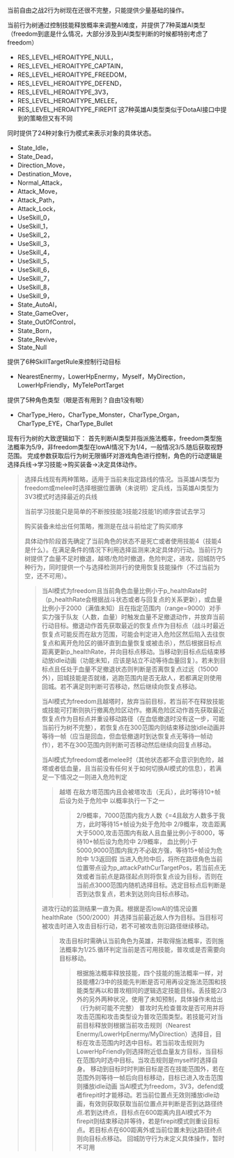 当前自由之战2行为树现在还很不完整，只能提供少量基础的操作。

当前行为树通过控制技能释放概率来调整AI难度，并提供了7种英雄AI类型（freedom到底是什么情况，大部分涉及到AI类型判断的时候都特别考虑了freedom）
- RES_LEVEL_HEROAITYPE_NULL，
- RES_LEVEL_HEROAITYPE_CAPTAIN，
- RES_LEVEL_HEROAITYPE_FREEDOM，
- RES_LEVEL_HEROAITYPE_DEFEND，
- RES_LEVEL_HEROAITYPE_3V3，
- RES_LEVEL_HEROAITYPE_MELEE，
- RES_LEVEL_HEROAITYPE_FIREPIT
这7种英雄AI类型类似于DotaAI接口中提到的策略但又有不同

同时提供了24种对象行为模式来表示对象的具体状态。
- State_Idle，
- State_Dead，
- Direction_Move，
- Destination_Move，
- Normal_Attack，
- Attack_Move，
- Attack_Path，
- Attack_Lock，
- UseSkill_0，
- UseSkill_1，
- UseSkill_2，
- UseSkill_3，
- UseSkill_4，
- UseSkill_5，
- UseSkill_6，
- UseSkill_7，
- UseSkill_8，
- UseSkill_9，
- State_AutoAI，
- State_GameOver，
- State_OutOfControl，
- State_Born，
- State_Revive，
- State_Null

提供了6种SkillTargetRule来控制行动目标
- NearestEnermy，LowerHpEnermy，Myself，MyDirection，LowerHpFriendly，MyTelePortTarget

提供了5种角色类型（眼是否有用到？自由1没有眼）
- CharType_Hero，CharType_Monster，CharType_Organ，CharType_EYE，CharType_Bullet

现有行为树的大致逻辑如下：
首先判断AI类型并指派施法概率，freedom类型施法概率为5/9，非freedom类型在lowAI情况下为1/4，一般情况3/5.随后获取视野范围。
完成参数获取后行为树无限循环对游戏角色进行控制，角色的行动逻辑是 选择兵线->学习技能->购买装备->决定具体动作。

>选择兵线现有两种策略，适用于当前未指定路线的情况。当英雄AI类型为freedom或melee时选择根据位置确（未说明）定兵线，当英雄AI类型为3V3模式时选择最近的兵线
>
>当前学习技能只是简单的不断按技能3技能2技能1的顺序尝试去学习
>
>购买装备未给出任何策略，推测是在战斗前给定了购买顺序
>
>具体动作阶段首先确定了当前角色的状态不是死亡或者使用技能4（技能4是什么）。在满足条件的情况下利用选择监测来决定具体的行动。当前行为树提供了血量不足时撤退，越塔/危险时撤退，危险判定，进攻，回城防守5种行为，同时提供一个与选择检测并行的使用恢复技能操作（不过当前为空，还不可用）。
>		
>>当AI模式为freedom且当前角色血量比例小于p_healthRate时（p_healthRate会根据战斗状态或者与回复点的关系更新），或血量比例小于2000（满值未知）且在指定范围内（range=9000）对手实力强于队友（人数，血量）时触发血量不足撤退动作，并放弃当前行动目标。撤退动作首先获取最近的恢复点作为目标点（战斗时最近恢复点可能反而在敌方范围，可能会判定进入危险区然后陷入去往恢复点和离开危险区的循环直到血量恢复或被击杀），然后根据目标点距离更新p_healthRate，并向目标点移动。当移动到目标点后结束移动放idle动画（功能未知，应该是站立不动等待血量回复）。若未到目标点且任处于血量不足撤退状态则判断是否离恢复点过远（15000外），回城技能是否就绪，逃跑范围内是否无敌人，若都满足则使用回城。若不满足则判断可否移动，然后继续向恢复点移动。
>>
>>当AI模式为freedom且越塔时，放弃当前目标，若当前不在释放技能或技能可打断则执行撤离危险区动作。撤离危险区动作首先获取最近恢复点作为目标点并重设移动路径（在血低撤退时没有这一步，可能当前行为树不完整），若恢复点在300范围内则结束移动放idle动画并等待一帧（应当是回血，但血低撤退时到达恢复点无等待一帧动作），若不在300范围内则判断可否移动然后继续向回复点移动。
>>
>>当AI模式为freedom或者melee时（其他状态都不会意识到危险，越塔或者低血量，且当前没有任何关于如何切换AI模式的信息），若满足一下情况之一则进入危险判定
>>>越塔
>>>在敌方塔范围内且会被塔攻击（无兵），此时等待10+帧后设为处于危险中
>>>以概率执行一下之一
>>>>2/9概率，7000范围内我方人数《=4且敌方人数多于我方，此时等待15+帧设为处于危险中
>>>>2/9概率，攻击距离大于5000,攻击范围内有敌人且血量比例小于8000，等待10+帧后设为危险中
>>>>2/9概率， 血比例小于5000,9000范围内我方不必敌方强，等待15+帧设为危险中
>>>>1/3返回假
>>当进入危险中后，将所在路径角色当前位置带点设为p_attackPathCurTargetPos，若当前点无效或者当前点是路径起点则将恢复点设为目标，否则在当前点3000范围内随机选择目标。选定目标点后判断是否到达恢复点，若未到达则向目标点移动。
>>
>>进攻行动的监测结果一直为真。根据是否lowAI的情况设置healthRate（500/2000）并选择当前最近敌人作为目标。当目标可被攻击时进入攻击目标行动，若不可被攻击则沿路径继续移动。
>>>攻击目标时需确认当前角色为英雄，并取得施法概率，否则施法概率为1/25.循环判定当前是否可用技能，普攻或是否需要向目标移动。
>>>>根据施法概率释放技能，四个技能的施法概率一样，对技能槽2/3中的技能先判断是否可用再设定施法范围和技能类型再以和普攻相同的逻辑选定技能目标。丢技能2/3外的另外两种状况，使用了未知预制，具体操作未给出（行为树可能不完整）
>>>>普攻时先检查普攻是否可用并将攻击范围和攻击类型设为普攻范围类型。若技能可对当前目标释放则根据当前攻击规则（Nearest Enermy/LowerHpEnermy/MyDirection）选择目，目标在攻击范围内时选中目标。若当前攻击规则为LowerHpFriendly则选择附近低血量友方目标，当目标在范围内时选中目标。当攻击规则是myself时选择自身。
>>>>移动到目标时时判断目标是否在技能范围外，若在范围外则等待一帧后向目标移动，目标已进入攻击范围则播放idle动画
>>>当AI模式为freedom，3V3，defend或者firepit时才能移动。若当前位置点无效则播放idle动画，有效则获取获取当前位置点并判断是否到达路径终点.若到达终点，目标点在600距离内且AI模式不为firepit则结束移动并等待，若是firepit模式则重设目标点。若目标点在600距离外或当前位置未到达路径终点则向目标点移动。
>>回城防守行为未定义具体操作，暂时不可用
